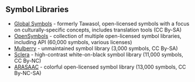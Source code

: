 ## Symbol Libraries

- [Global Symbols](https://globalsymbols.com/en/home/) - formerly Tawasol, open-licensed symbols with a focus on culturally-specific concepts, includes translation tools (CC By-SA)
- [OpenSymbols](https://www.opensymbols.org) - collection of multiple open-licensed symbol libraries, including API (60,000 symbols, various licenses)
- [Mulberry](https://mulberrysymbols.org/) - unmaintained symbol library (3,000 symbols, CC By-SA)
- [Sclera](https://www.sclera.be/en/picto/overview) - high-contrast white-on-black symbol library (11,000 symbols, CC By-NC)
- [ARASAAC](http://www.arasaac.org/) - colorful open-licensed symbol library (13,000 symbols, CC By-NC-SA)
